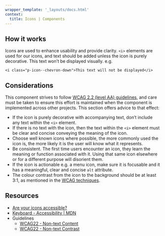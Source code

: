 ```yaml
---
wrapper_template: '_layouts/docs.html'
context:
  title: Icons | Components
---
```


## How it works

Icons are used to enhance usability and provide clarity. `<i>` elements are used for our icons, and text should be added unless the icon is purely decorative. This text won’t be displayed visually. e.g.

`<i class="p-icon--chevron-down">This text will not be displayed</i>`

## Considerations

This component strives to follow [WCAG 2.2 (level AA) guidelines](https://www.w3.org/TR/WCAG22/), and care must be taken to ensure this effort is maintained when the component is implemented across other projects. This section offers advice to that effect:

- If the icon is purely decorative with accompanying text, don’t include any text within the `<i>` element.
- If there is no text with the icon, then the text within the `<i>` element must be clear and concise conveying the meaning of the icon.
- Choose well known icons where possible, the more commonly used the icon is, the more likely it is the user will know what it represents.
- Be consistent. The first time users encounter an icon, they learn the meaning or function associated with it. Using that same icon elsewhere or for a different purpose will disorient them.
- If the icon is actionable e.g. a menu icon, make sure it is focusable and it has a meaningful, clear and concise `alt` attribute.
- The colour contrast from the icon to the background should be at least 3:1, as mentioned in the [WCAG techniques](https://www.w3.org/WAI/WCAG22/Techniques/general/G207).

## Resources

- [Are your icons accessible?](https://www.system-concepts.com/insights/are-your-icons-usable-and-accessible/)
- [Keyboard - Accessibility | MDN](https://developer.mozilla.org/en-US/docs/Web/Accessibility/Understanding_WCAG/Keyboard)
- Guidelines
  - [WCAG22 - Non-text Content](https://www.w3.org/TR/WCAG22/#non-text-content)
  - [WCAG22 - Non-text Contrast](https://www.w3.org/WAI/WCAG22/Understanding/non-text-contrast.html)
